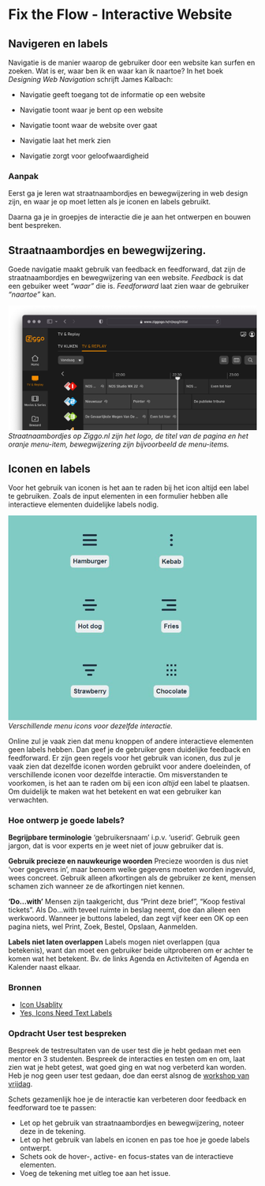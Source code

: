 # Fix the Flow - Interactive Website

## Navigeren en labels

Navigatie is de manier waarop de gebruiker door een website kan surfen en zoeken. 
Wat is er, waar ben ik en waar kan ik naartoe? In het boek *Designing Web Navigation* schrijft James Kalbach:

- Navigatie geeft toegang tot de informatie op een website

- Navigatie toont waar je bent op een website

- Navigatie toont waar de website over gaat

- Navigatie laat het merk zien

- Navigatie zorgt voor geloofwaardigheid

<!--
> Keep users in control by regularly surfacing system status, by describing causation (if you do this that will happen) and by giving insight into what to expect at every turn 
>
> - Joshua Porter, Principles of User Interface Design
-->

### Aanpak

Eerst ga je leren wat straatnaambordjes en bewegwijzering in web design zijn, en waar je op moet letten als je iconen en labels gebruikt. 

Daarna ga je in groepjes de interactie die je aan het ontwerpen en bouwen bent bespreken.

## Straatnaambordjes en bewegwijzering.

Goede navigatie maakt gebruik van feedback en feedforward, dat zijn de straatnaambordjes en bewegwijzering van een website.
_Feedback_ is dat een gebuiker weet _“waar”_ die is. _Feedforward_ laat zien waar de gebruiker _“naartoe”_ kan.

![Straatnaambordjes en bewegwijzering op ziggo.nl](ziggo-straatnaambordjes-en-bewegwijzering.png)
*Straatnaambordjes op Ziggo.nl zijn het logo, de titel van de pagina en het oranje menu-item, bewegwijzering zijn bijvoorbeeld de menu-items.*

## Iconen en labels

Voor het gebruik van iconen is het aan te raden bij het icon altijd een label te gebruiken. Zoals de input elementen in een formulier hebben alle interactieve elementen duidelijke labels nodig.

![](hamburger-menu-types-examples.jpeg) *Verschillende menu icons voor dezelfde interactie.*

Online zul je vaak zien dat menu knoppen of andere interactieve elementen geen labels hebben. Dan geef je de gebruiker geen duidelijke feedback en feedforward. Er zijn geen regels voor het gebruik van iconen, dus zul je vaak zien dat dezelfde iconen worden gebruikt voor andere doeleinden, of verschillende iconen voor dezelfde interactie. Om misverstanden te voorkomen, is het aan te raden om bij een icon _altijd_ een label te plaatsen. Om duidelijk te maken wat het betekent en wat een gebruiker kan verwachten.

### Hoe ontwerp je goede labels?

**Begrijpbare terminologie** ‘gebruikersnaam’ i.p.v. ‘userid’. Gebruik geen jargon, dat is voor experts en je weet niet of jouw gebruiker dat is.

**Gebruik precieze en nauwkeurige woorden** Precieze woorden is dus niet ‘voer  gegevens in’, maar benoem welke gegevens moeten worden ingevuld, wees concreet. Gebruik alleen afkortingen als de gebruiker ze kent, mensen schamen zich wanneer ze de afkortingen niet kennen.

**‘Do...with’** Mensen zijn taakgericht, dus “Print deze brief”, “Koop festival tickets”. Als Do…with teveel ruimte in beslag neemt, doe dan alleen een werkwoord. Wanneer je buttons labeled, dan zegt vijf keer een OK op een pagina niets, wel Print, Zoek, Bestel, Opslaan, Aanmelden.

**Labels niet laten overlappen** Labels mogen niet overlappen (qua betekenis), want dan moet een gebruiker beide uitproberen om er achter te komen wat het betekent. Bv. de links Agenda en Activiteiten of Agenda en Kalender naast elkaar.

### Bronnen

- [Icon Usablity](https://www.nngroup.com/articles/icon-usability/)
- [Yes, Icons Need Text Labels](https://www.nngroup.com/videos/icon-text-labels)

<!--
#### Design patterns en mental models

Design patterns: hamburger, carousel, progressive disclosure.

Hide and cry.

Alternatieven ontwerpen, schetsen op Whiteboard

Wat zit er in? Mental model?
https://lawsofux.com/mental-model/
https://www.nngroup.com/articles/mental-models/

-->

### Opdracht User test bespreken

Bespreek de testresultaten van de user test die je hebt gedaan met een mentor en 3 studenten. Bespreek de interacties en testen om en om, laat zien wat je hebt getest, wat goed ging en wat nog verbeterd kan worden. Heb je nog geen user test gedaan, doe dan eerst alsnog de [workshop van vrijdag](code-design-review-user-testing.md).

<!--
*Heb je de test en de testresultaten goed beschreven in het issue?*
-->

Schets gezamenlijk hoe je de interactie kan verbeteren door feedback en feedforward toe te passen:

- Let op het gebruik van straatnaambordjes en bewegwijzering, noteer deze in de tekening. 
- Let op het gebruik van labels en iconen en pas toe hoe je goede labels ontwerpt.
- Schets ook de hover-, active- en focus-states van de interactieve elementen.
- Voeg de tekening met uitleg toe aan het issue.


<!-- 

### Structural navigation

Voor deze opdracht ga je de _Structural navigation_ van jouw opdracht schetsen.

Navigatie is de manier waarop de gebruiker door een website kan surfen en zoeken. Wat is er, waar ben ik en waar kan ik naartoe?
Er zijn drie verschillende soorten navigatie: _Structural navigation_, _Associative navigation_ en _Utility navigation_.

<img width="880" alt="image" src="https://user-images.githubusercontent.com/1391509/146066136-afca4b34-85bd-46cf-afa0-82a5a5b1ca36.png">

_Structural Navigation_ is super belangrijk voor de gebruikers, bezoekers van jouw website stellen zichzelf een aantal vragen, zoals: Is dat wat ik zoek op deze pagina? Waar is het? Hoe kan ik mijn taak volbrengen? De _Structural navigation_ zorgt hiervoor. 

Voordat je de _Structural navigation_ kan schetsen moet je eerst weten welke structuur een website heeft. Welke pagina's zijn er en wat is de hiërarchische structuur?


1. Teken alle pagina's van jouw opdracht op post-its
2. Structureer alle pagina's op een logische hiërarchische manier met een sitemap. 
3. Bepaal de top-level pagina's en sub-level pagina's. Misschien heeft jouw site ook sub-sub-level, geef dat ook aan.


### Ontwerpen

Als je weet wat de top-level pagina's en de sub-level pagina's zijn kun je de _Structural navigation_ schetsen. 
_Structural navigation_ verbindt de verschillende pagina's van een website met elkaar volgens de hiërarchische structuur. Op elke pagina moet een gebruiker naar de 'bovenliggende' pagina en naar de 'onderliggende' pagina's kunnen browsen.

Schets op basis van de top-level pagina's een menu voor de _Structural navigation_ 

1. Schrijf voor elke top-level pagina een passend label om te gebruiken in het menu
2. Bepaal een logische volgorde van de menu items 
3. Schets het menu voor de _Structural navigation_
4. Bepaal de active state, de in-active states en de hover state van de menu elementen zodat de gebruiker weet waar die is en waar die heen kan 

#### Bronnen

- [Designing Web navigation - Chapter 4. Types of Navigation](https://www.oreilly.com/library/view/designing-web-navigation/9780596528102/ch04.html)
- [Presenting Information Architecture - Site diagrams](https://www.webstyleguide.com/wsg3/3-information-architecture/4-presenting-information.html)

## Criteria

De Structural Navigation opdracht is *done* als

- [ ] Er is een Sitemap waarin de pagina's op een logische hiërarchische manier gestructureerd zijn
- [ ] Er is een menu getekend met passende labels en een logische volgorde van de menu items
- [ ] De verschillende states van een menu item zijn goed weergegeven, active state, de in-active states en de hover state
- [ ] De opdracht is gedocumenteerd in de Readme van de leertaak

Focus sprint 5 - De focus van deze sprint ligt op navigatie en informatie architectuur van een website. Organiseren en structureren van informatie, Design Patterns toepassen, Navigatie, filteren en zoekstrategieën, Micro Interacties.
-->
